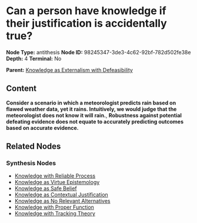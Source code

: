 # Can a person have knowledge if their justification is accidentally true?

**Node Type:** antithesis
**Node ID:** 98245347-3de3-4c62-92bf-782d502fe38e
**Depth:** 4
**Terminal:** No

**Parent:** [Knowledge as Externalism with Defeasibility](knowledge-as-externalism-with-defeasibility-synthesis-00a8ce1b-fc5c-46d1-a584-6465105391fc.md)

## Content

**Consider a scenario in which a meteorologist predicts rain based on flawed weather data, yet it rains. Intuitively, we would judge that the meteorologist does not know it will rain.**, **Robustness against potential defeating evidence does not equate to accurately predicting outcomes based on accurate evidence.**

## Related Nodes

### Synthesis Nodes

- [Knowledge with Reliable Process](knowledge-with-reliable-process-synthesis-2f0c4302-1180-4aed-8e8b-8a68b7f038b2.md)
- [Knowledge as Virtue Epistemology](knowledge-as-virtue-epistemology-synthesis-6ba313c5-9adf-407e-8923-2cb65015b321.md)
- [Knowledge as Safe Belief](knowledge-as-safe-belief-synthesis-eaf30d02-3b1e-4771-8e3f-631f494ffef0.md)
- [Knowledge as Contextual Justification](knowledge-as-contextual-justification-synthesis-c9fde782-f71a-4dfa-8774-8659dc2ffb82.md)
- [Knowledge as No Relevant Alternatives](knowledge-as-no-relevant-alternatives-synthesis-0e022f93-ffe5-4caf-83d8-dd6425e21c96.md)
- [Knowledge with Proper Function](knowledge-with-proper-function-synthesis-37be07fa-96b0-48f3-9f3d-31c4b7675659.md)
- [Knowledge with Tracking Theory](knowledge-with-tracking-theory-synthesis-538d28c3-084c-4db9-8448-bbfe629dc459.md)
